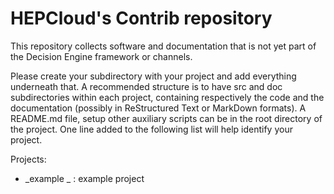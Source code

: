 # HEPCloud's Contrib repository

This repository collects software and documentation that is not yet part of the Decision Engine framework or channels.

Please create your subdirectory with your project and add everything underneath that.
A recommended structure is to have src and doc subdirectories within each project, containing respectively the code and the documentation (possibly in ReStructured Text or MarkDown formats). A README.md file, setup other auxiliary scripts can be in the root directory of the project. 
One line added to the following list will help identify your project.

Projects:
* _example _ : example project


